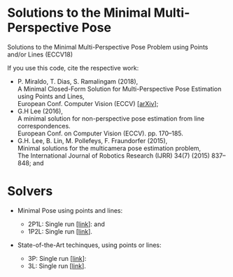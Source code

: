 # Solutions to the Minimal Multi-Perspective Pose
Solutions to the Minimal Multi-Perspective Pose Problem using Points and/or Lines (ECCV18)

If you use this code, cite the respective work:
- P. Miraldo, T. Dias, S. Ramalingam (2018),  
A Minimal Closed-Form Solution for Multi-Perspective Pose Estimation using Points and Lines,  
European Conf. Computer Vision (ECCV) [[arXiv](https://arxiv.org/abs/1807.09970)];
- G.H Lee (2016),  
A minimal solution for non-perspective pose estimation from line correspondences.  
European Conf. on Computer Vision (ECCV). pp. 170–185.
- G.H. Lee, B. Lin, M. Pollefeys, F. Fraundorfer (2015),  
Minimal solutions for the multicamera pose estimation problem,  
The International Journal of Robotics Research (IJRR) 34(7) (2015) 837–848; and

# Solvers

- Minimal Pose using points and lines:
    - 2P1L: Single run [[link](p2l1/run_2p1l.m)]: and
    - 1P2L: Single run [[link](p1l2/run_1p2l.m)].

- State-of-the-Art techinques, using points or lines:
    - 3P: Single run [[link](p3/run_3p.m)]:
    - 3L: Single run [[link](l3/run_3l.m)].

